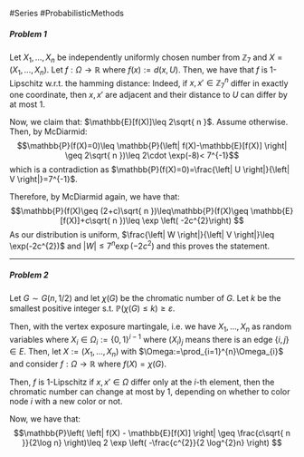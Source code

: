 #Series #ProbabilisticMethods 

##### Problem 1
Let $X_{1},\dots,X_{n}$ be independently uniformly chosen number from $\mathbb{Z}_{7}$ and $X=(X_{1},\dots,X_{n})$.  Let $f:\Omega\to \mathbb{R}$ where $f(x):=d(x,U)$. Then, we have that $f$ is $1$-Lipschitz w.r.t. the hamming distance: Indeed, if $x,x'\in \mathbb{Z}_{7}^n$ differ in exactly one coordinate, then $x,x'$ are adjacent and their distance to $U$ can differ by at most 1. 

Now, we claim that: $\mathbb{E}[f(X)]\leq 2\sqrt{ n }$. Assume otherwise. Then, by McDiarmid:$$\mathbb{P}(f(X)=0)\leq \mathbb{P}(\left| f(X)-\mathbb{E}[f(X)] \right| \geq 2\sqrt{ n })\leq 2\cdot  \exp(-8)< 7^{-1}$$which is a contradiction as $\mathbb{P}(f(X)=0)=\frac{\left| U \right|}{\left| V \right|}=7^{-1}$. 

Therefore, by McDiarmid again, we have that: $$\mathbb{P}(f(X)\geq (2+c)\sqrt{ n })\leq\mathbb{P}(f(X)\geq \mathbb{E}[f(X)]+c\sqrt{ n })\leq \exp \left( -2c^{2}\right) $$As our distribution is uniform, $\frac{\left| W \right|}{\left| V \right|}\leq \exp(-2c^{2})$ and $\left| W \right|\leq 7^n \exp \left( -2c^{2} \right)$ and this proves the statement.

---
##### Problem 2

Let $G\sim G(n, 1/2)$ and let $\chi(G)$ be the chromatic number of $G$. Let $k$ be the smallest positive integer s.t. $\mathbb{P}(\chi(G)\leq k)\geq \varepsilon$. 

Then, with the vertex exposure martingale, i.e. we have $X_{1},\dots,X_{n}$ as random variables where $X_{i}\in\Omega_{i}:=\{ 0,1 \}^{i-1}$ where $(X_{i})_{j}$ means there is an edge $\{ i,j \}\in E$. Then, let $X:=(X_{1},\dots,X_{n})$ with $\Omega:=\prod_{i=1}^{n}\Omega_{i}$ and consider $f:\Omega\to \mathbb{R}$ where $f(X)=\chi(G)$. 

Then, $f$ is $1$-Lipschitz if $x,x'\in \Omega$ differ only at the $i$-th element, then the chromatic number can change at most by 1, depending on whether to color node $i$ with a new color or not. 

Now, we have that: $$\mathbb{P}\left( \left| f(X) - \mathbb{E}[f(X)] \right| \geq \frac{c\sqrt{ n }}{2\log n} \right)\leq 2 \exp \left( -\frac{c^{2}}{2 \log^{2}n} \right) $$

